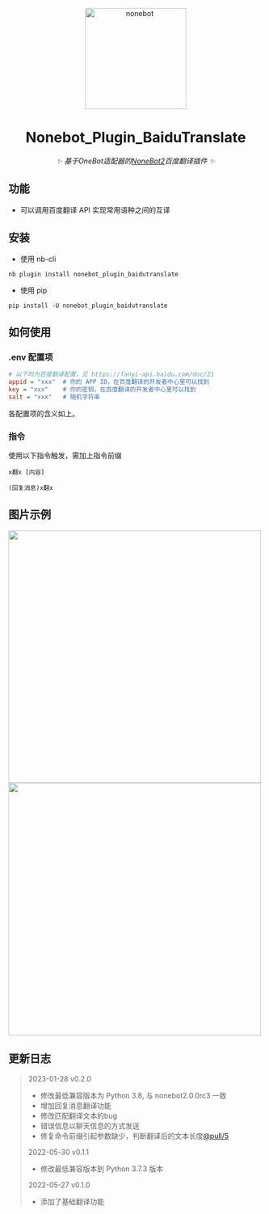 <p align="center">
  <a href="https://v2.nonebot.dev/"><img src="https://v2.nonebot.dev/logo.png" width="200" height="200" alt="nonebot"></a>
</p>

<div align="center">
  
# Nonebot_Plugin_BaiduTranslate
  
_✨ 基于OneBot适配器的[NoneBot2](https://v2.nonebot.dev/)百度翻译插件 ✨_
  
</div>

## 功能

- 可以调用百度翻译 API 实现常用语种之间的互译

## 安装

- 使用 nb-cli

```
nb plugin install nonebot_plugin_baidutranslate
```

- 使用 pip

```
pip install -U nonebot_plugin_baidutranslate
```

## 如何使用

### .env 配置项

```ini
# 以下均为百度翻译配置，见 https://fanyi-api.baidu.com/doc/21
appid = "xxx"  # 你的 APP ID，在百度翻译的开发者中心里可以找到
key = "xxx"    # 你的密钥，在百度翻译的开发者中心里可以找到
salt = "xxx"   # 随机字符串
```

各配置项的含义如上。

### 指令

使用以下指令触发，需加上指令前缀

```
x翻x [内容]

(回复消息)x翻x
```

## 图片示例
<div align="left">
  <img src="https://user-images.githubusercontent.com/52584526/169519990-df4402d1-8b5e-4c88-8582-f64485e0e702.png" width="500" />
</div>

<div align="left">
  <img src="https://user-images.githubusercontent.com/52584526/169520252-71343d82-b3fc-477f-a7d7-714405e160ba.png" width="500" />
</div>

## 更新日志
> 2023-01-28 v0.2.0
> - 修改最低兼容版本为 Python 3.8, 与 nonebot2.0.0rc3 一致
> - 增加回复消息翻译功能
> - 修改匹配翻译文本的bug
> - 错误信息以聊天信息的方式发送
> - 修复命令前缀引起参数缺少，判断翻译后的文本长度[@pull/5](https://github.com/NumberSir/nonebot_plugin_baidutranslate/pull/5)
>
> 2022-05-30 v0.1.1
> - 修改最低兼容版本到 Python 3.7.3 版本
> 
> 2022-05-27 v0.1.0
> - 添加了基础翻译功能
>